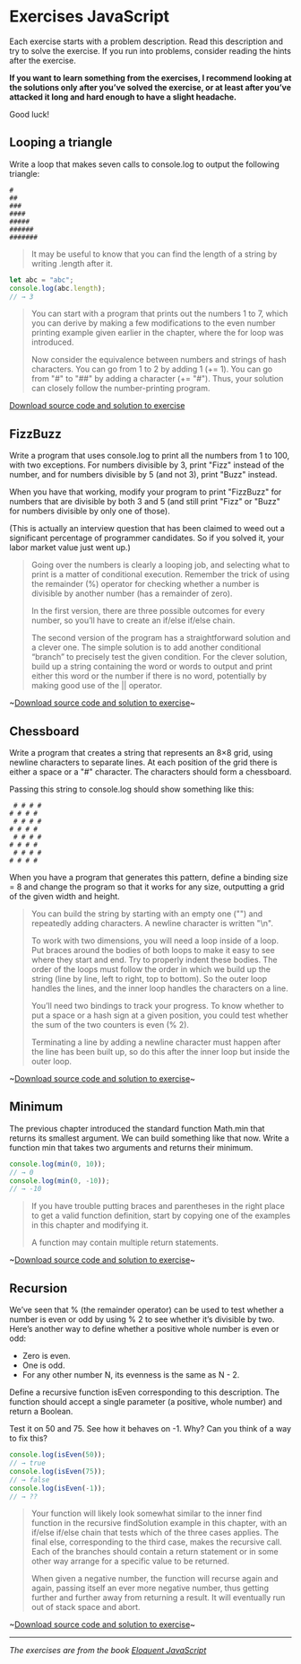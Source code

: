 # Exercises JavaScript
Each exercise starts with a problem description. Read this description and try to solve the exercise. If you run into problems, consider reading the hints after the exercise. 

__If you want to learn something from the exercises, I recommend looking at the solutions only after you’ve solved the exercise, or at least after you’ve attacked it long and hard enough to have a slight headache.__

Good luck!

## Looping a triangle
Write a loop that makes seven calls to console.log to output the following triangle:
```
#
##
###
####
#####
######
#######
```
> It may be useful to know that you can find the length of a string by writing .length after it.
```js
let abc = "abc";
console.log(abc.length);
// → 3
```
> You can start with a program that prints out the numbers 1 to 7, which you can derive by making a few modifications to the even number printing example given earlier in the chapter, where the for loop was introduced.
>
> Now consider the equivalence between numbers and strings of hash characters. You can go from 1 to 2 by adding 1 (+= 1). You can go from "#" to "##" by adding a character (+= "#"). Thus, your solution can closely follow the number-printing program.

[Download source code and solution to exercise]()

## FizzBuzz
Write a program that uses console.log to print all the numbers from 1 to 100, with two exceptions. For numbers divisible by 3, print "Fizz" instead of the number, and for numbers divisible by 5 (and not 3), print "Buzz" instead.

When you have that working, modify your program to print "FizzBuzz" for numbers that are divisible by both 3 and 5 (and still print "Fizz" or "Buzz" for numbers divisible by only one of those).

(This is actually an interview question that has been claimed to weed out a significant percentage of programmer candidates. So if you solved it, your labor market value just went up.)

> Going over the numbers is clearly a looping job, and selecting what to print is a matter of conditional execution. Remember the trick of using the remainder (%) operator for checking whether a number is divisible by another number (has a remainder of zero).
>
> In the first version, there are three possible outcomes for every number, so you’ll have to create an if/else if/else chain.
>
> The second version of the program has a straightforward solution and a clever one. The simple solution is to add another conditional “branch” to precisely test the given condition. For the clever solution, build up a string containing the word or words to output and print either this word or the number if there is no word, potentially by making good use of the || operator.

~[Download source code and solution to exercise]()~

## Chessboard
Write a program that creates a string that represents an 8×8 grid, using newline characters to separate lines. At each position of the grid there is either a space or a "#" character. The characters should form a chessboard.

Passing this string to console.log should show something like this:
```
 # # # #
# # # # 
 # # # #
# # # # 
 # # # #
# # # # 
 # # # #
# # # #
```
When you have a program that generates this pattern, define a binding size = 8 and change the program so that it works for any size, outputting a grid of the given width and height.

> You can build the string by starting with an empty one ("") and repeatedly adding characters. A newline character is written "\n".
>
> To work with two dimensions, you will need a loop inside of a loop. Put braces around the bodies of both loops to make it easy to see where they start and end. Try to properly indent these bodies. The order of the loops must follow the order in which we build up the string (line by line, left to right, top to bottom). So the outer loop handles the lines, and the inner loop handles the characters on a line.
>
> You’ll need two bindings to track your progress. To know whether to put a space or a hash sign at a given position, you could test whether the sum of the two counters is even (% 2).
>
> Terminating a line by adding a newline character must happen after the line has been built up, so do this after the inner loop but inside the outer loop.

~[Download source code and solution to exercise]()~

## Minimum
The previous chapter introduced the standard function Math.min that returns its smallest argument. We can build something like that now. Write a function min that takes two arguments and returns their minimum.
```js
console.log(min(0, 10));
// → 0
console.log(min(0, -10));
// → -10
```
> If you have trouble putting braces and parentheses in the right place to get a valid function definition, start by copying one of the examples in this chapter and modifying it.
>
> A function may contain multiple return statements.

~[Download source code and solution to exercise]()~

## Recursion
We’ve seen that % (the remainder operator) can be used to test whether a number is even or odd by using % 2 to see whether it’s divisible by two. Here’s another way to define whether a positive whole number is even or odd:

- Zero is even.
- One is odd.
- For any other number N, its evenness is the same as N - 2.

Define a recursive function isEven corresponding to this description. The function should accept a single parameter (a positive, whole number) and return a Boolean.

Test it on 50 and 75. See how it behaves on -1. Why? Can you think of a way to fix this?
```js
console.log(isEven(50));
// → true
console.log(isEven(75));
// → false
console.log(isEven(-1));
// → ??
```
> Your function will likely look somewhat similar to the inner find function in the recursive findSolution example in this chapter, with an if/else if/else chain that tests which of the three cases applies. The final else, corresponding to the third case, makes the recursive call. Each of the branches should contain a return statement or in some other way arrange for a specific value to be returned.
>
> When given a negative number, the function will recurse again and again, passing itself an ever more negative number, thus getting further and further away from returning a result. It will eventually run out of stack space and abort.

~[Download source code and solution to exercise]()~

---
_The exercises are from the book [Eloquent JavaScript](https://eloquentjavascript.net/index.html)_
